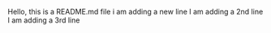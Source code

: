 Hello, this is a README.md file
i am adding a new line
I am adding a 2nd line
I am adding a 3rd line